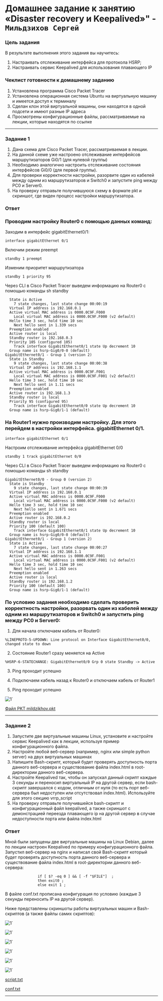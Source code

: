 # Домашнее задание к занятию «Disaster recovery и Keepalived»" - `Мильдзихов Сергей`


### Цель задания

В результате выполнения этого задания вы научитесь:

1. Настраивать отслеживание интерфейса для протокола HSRP;
2. Настраивать сервис Keepalived для использования плавающего IP



### Чеклист готовности к домашнему заданию

1. Установлена программа Cisco Packet Tracer
2. Установлена операционная система Ubuntu на виртуальную машину и имеется доступ к терминалу
3. Сделан клон этой виртуальной машины, они находятся в одной подсети и имеют разные IP адреса
4. Просмотрены конфигурационные файлы, рассматриваемые на лекции, которые находятся по ссылке

---

### Задание 1

1. Дана схема для Cisco Packet Tracer, рассматриваемая в лекции.
2. На данной схеме уже настроено отслеживание интерфейсов маршрутизаторов Gi0/1 (для нулевой группы)
3. Необходимо аналогично настроить отслеживание состояния интерфейсов Gi0/0 (для первой группы).
4. Для проверки корректности настройки, разорвите один из кабелей между одним из маршрутизаторов и Switch0 и запустите ping между PC0 и Server0.
5. На проверку отправьте получившуюся схему в формате pkt и скриншот, где виден процесс настройки маршрутизатора.

### Ответ


### Проводим настройку Router0 с помощью данных команд:
Заходим в интерфейс gigabitEthernet0/1:

``` interface gigabitEthernet 0/1 ```

Включим режим preempt

``` standby 1 preempt ```

Изменим приоритет маршрутизатора

``` standby 1 priority 95 ```

Через CLI в Cisco Packet Tracer выведем информацию на Router0 с помощью команды sh standby

``` GigabitEthernet0/0 - Group 0 (version 2)
  State is Active
    7 state changes, last state change 00:00:19
  Virtual IP address is 192.168.0.1
  Active virtual MAC address is 0000.0C9F.F000
    Local virtual MAC address is 0000.0C9F.F000 (v2 default)
  Hello time 3 sec, hold time 10 sec
    Next hello sent in 1.339 secs
  Preemption enabled
  Active router is local
  Standby router is 192.168.0.3
  Priority 105 (configured 105)
    Track interface GigabitEthernet0/1 state Up decrement 10
  Group name is hsrp-Gig0/0-0 (default)
GigabitEthernet0/1 - Group 1 (version 2)
  State is Standby
    9 state changes, last state change 00:00:38
  Virtual IP address is 192.168.1.1
  Active virtual MAC address is 0000.0C9F.F001
    Local virtual MAC address is 0000.0C9F.F001 (v2 default)
  Hello time 3 sec, hold time 10 sec
    Next hello sent in 1.11 secs
  Preemption enabled
  Active router is 192.168.1.3
  Standby router is local
  Priority 95 (configured 95)
    Track interface GigabitEthernet0/0 state Up decrement 10
  Group name is hsrp-Gig0/1-1 (default)
```

### На Router1 нужно производим настройку. Для этого перейдем в настройки интерфейса. gigabitEthernet 0/1.

``` interface gigabitEthernet 0/1 ```

Настроим отслеживание интерфейса gigabitEthernet 0/0

``` standby 1 track gigabitEthernet 0/0 ```

Через CLI в Cisco Packet Tracer выведем информацию на Router0 с помощью команды sh standby

``` Router1#sh standby 
GigabitEthernet0/0 - Group 0 (version 2)
  State is Standby
    9 state changes, last state change 00:00:39
  Virtual IP address is 192.168.0.1
  Active virtual MAC address is 0000.0C9F.F000
    Local virtual MAC address is 0000.0C9F.F000 (v2 default)
  Hello time 3 sec, hold time 10 sec
    Next hello sent in 1.671 secs
  Preemption enabled
  Active router is 192.168.0.2
  Standby router is local
  Priority 100 (default 100)
    Track interface GigabitEthernet0/1 state Up decrement 10
  Group name is hsrp-Gig0/0-0 (default)
GigabitEthernet0/1 - Group 1 (version 2)
  State is Active
    7 state changes, last state change 00:00:27
  Virtual IP address is 192.168.1.1
  Active virtual MAC address is 0000.0C9F.F001
    Local virtual MAC address is 0000.0C9F.F001 (v2 default)
  Hello time 3 sec, hold time 10 sec
    Next hello sent in 1.263 secs
  Preemption enabled
  Active router is local
  Standby router is 192.168.1.2
  Priority 100 (default 100)
  Group name is hsrp-Gig0/1-1 (default)
```

### По условию задания необходимо сделать проверить корректность настройки, разорвать один из кабелей между одним из маршрутизаторов и Switch0 и запустить ping между PC0 и Server0:
1. Для начала отключаем кабель от Router0:

``` %LINEPROTO-5-UPDOWN: Line protocol on Interface GigabitEthernet0/0, changed state to down ```

2. Состояние Router1 сразу меняется на Active

``` %HSRP-6-STATECHANGE: GigabitEthernet0/0 Grp 0 state Standby -> Active ```

3. Ping проходит успешно

4. Подключаем кабель назад к Router0 и отключаем кабель от Router1

5. Ping проходит успешно

![1](Screenshot_8.png)`

[Файл PKT mildzikhov.pkt](https://github.com/mildzikhov01/Disaster-recovery-Keepalived/blob/c9946cdccedc9ee0f2a957e550adb29085033472/mildzikhov.pkt)

---

### Задание 2

1. Запустите две виртуальные машины Linux, установите и настройте сервис Keepalived как в лекции, используя пример конфигурационного файла.
2. Настройте любой веб-сервер (например, nginx или simple python server) на двух виртуальных машинах
3. Напишите Bash-скрипт, который будет проверять доступность порта данного веб-сервера и существование файла index.html в root-директории данного веб-сервера.
4. Настройте Keepalived так, чтобы он запускал данный скрипт каждые 3 секунды и переносил виртуальный IP на другой сервер, если bash-скрипт завершался с кодом, отличным от нуля (то есть порт веб-сервера был недоступен или отсутствовал index.html). Используйте для этого секцию vrrp_script
5. На проверку отправьте получившейся bash-скрипт и конфигурационный файл keepalived, а также скриншот с демонстрацией переезда плавающего ip на другой сервер в случае недоступности порта или файла index.html


### Ответ

Мной были запущены две виртуальные машины на Linux Debian, далее по лекции настроен Keepalived по примеру конфигурационного файла. Запустил веб-сервер на nginx и написал свой Bash-скрипт который будет проверять доступность порта данного веб-сервера и существование файла index.html в root-директории данного веб-сервера:


``` exec 3> /dev/tcp/${HOST}/${PORT}
               if [ $? -eq 0 ] && [ -f "$FILE"]  ;
               then exit0 ;
               else exit 1 ;
```

В файле conf.txt прописана конфигурация по условию (каждые 3 секунды переносить IP на другой сервер).

Ниже представлены скриншоты работы виртуальных машин и Bash-скриптов (а также файлы самих скриптов):

![1](Screenshot_1.png)`

![1](Screenshot_2.png)`

![1](Screenshot_3.png)`

![1](Screenshot_4.png)`

![1](Screenshot_5.png)`

![1](Screenshot_6.png)`

[script.txt](https://github.com/mildzikhov01/Disaster-recovery-Keepalived/blob/main/script.txt)

[conf.txt](https://github.com/mildzikhov01/Disaster-recovery-Keepalived/blob/main/conf.txt)

---



